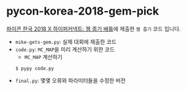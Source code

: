 # pycon-korea-2018-gem-pick

[파이콘 한국 2018 X 하이퍼커넥트: 젬 줍기 배틀](https://hyperconnect.github.io/2018/08/18/gem-pick-start.html)에 제출한 `젬 줍기` 코드 입니다.
* `mike-gets-gem.py`: 실제 대회에 제출한 코드
* `code.py`: `MC_MAP`을 미리 계산하기 위한 코드
  * `MC_MAP` 계산하기
  ```Shell
  $ pypy code.py
  ```
* `final.py`: 몇몇 오류와 파라미터들을 수정한 버전
